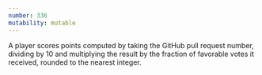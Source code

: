 ```yaml
---
number: 336
mutability: mutable
---
```


A player scores points computed by taking the GitHub pull request number, dividing by 10 and multiplying the result by the fraction of favorable votes it received, rounded to the nearest integer.
